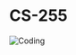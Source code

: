 # CS-255
![Coding](https://media.giphy.com/media/dlMIwDQAxXn1K/giphy.gif?cid=ecf05e47ns9urk5wr71v6hpzgk62n9k3vywbiv27a6piktcl&rid=giphy.gif&ct=g)
